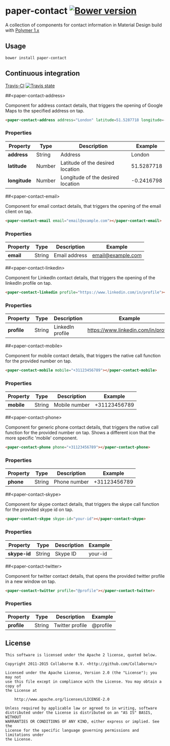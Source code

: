 # paper-contact  [![Bower version](https://badge.fury.io/bo/paper-contact.svg)](http://badge.fury.io/bo/paper-contact)

A collection of components for contact information in Material Design build with [Polymer 1.x](https://www.polymer-project.org)

## Usage

`bower install paper-contact`

## Continuous integration

[Travis-CI](https://travis-ci.org/Collaborne/paper-contact) [![Travis state](https://travis-ci.org/Collaborne/d3-progress-meter.svg?branch=master)](https://travis-ci.org/Collaborne/paper-contact)

##&lt;paper-contact-address&gt;

Component for address contact details, that triggers the opening of Google Maps to the specified address on tap.

```html
<paper-contact-address address="London" latitude=51.5287718 longitude=-0.2416798></paper-contact-address>
```

### Properties

Property         | Type   | Description                                                              | Example
---------------- | ------ | ------------------------------------------------------------------------ | -------
**address**      | String | Address 																 | London
**latitude**	 | Number | Latitude of the desired location										 | 51.5287718
**longitude**	 | Number | Longitude of the desired location										 | -0.2416798

##&lt;paper-contact-email&gt;

Component for email contact details, that triggers the opening of the email client on tap.

```html
<paper-contact-email email="email@example.com"></paper-contact-email>
```

### Properties

Property         | Type   | Description                                                              | Example
---------------- | ------ | ------------------------------------------------------------------------ | -------
**email**        | String | Email address 															 | email@example.com

##&lt;paper-contact-linkedin&gt;

Component for LinkedIn contact details, that triggers the opening of the linkedIn profile on tap.

```html
<paper-contact-linkedin profile="https://www.linkedin.com/in/profile"></paper-contact-linkedin>
```

### Properties

Property         | Type   | Description                                                              | Example
---------------- | ------ | ------------------------------------------------------------------------ | -------
**profile**      | String | LinkedIn profile														 | https://www.linkedin.com/in/profile

##&lt;paper-contact-mobile&gt;

Component for mobile contact details, that triggers the native call function for the provided number on tap.

```html
<paper-contact-mobile mobile="+31123456789"></paper-contact-mobile>
```

### Properties

Property         | Type   | Description                                                              | Example
---------------- | ------ | ------------------------------------------------------------------------ | -------
**mobile**       | String | Mobile number															 | +31123456789

##&lt;paper-contact-phone&gt;

Component for generic phone contact details, that triggers the native call function for the provided number on tap. Shows a different icon that the more specific 'mobile' component.

```html
<paper-contact-phone phone="+31123456789"></paper-contact-phone>
```

### Properties

Property         | Type   | Description                                                              | Example
---------------- | ------ | ------------------------------------------------------------------------ | -------
**phone**        | String | Phone number															 | +31123456789

##&lt;paper-contact-skype&gt;

Component for skype contact details, that triggers the skype call function for the provided skype id on tap. 

```html
<paper-contact-skype skype-id="your-id"></paper-contact-skype>
```

### Properties

Property         | Type   | Description                                                              | Example
---------------- | ------ | ------------------------------------------------------------------------ | -------
**skype-id**     | String | Skype ID															 	 | your-id

##&lt;paper-contact-twitter&gt;

Component for twitter contact details, that opens the provided twitter profile in a new window on tap. 

```html
<paper-contact-twitter profile="@profile"></paper-contact-twitter>
```

### Properties

Property         | Type   | Description                                                              | Example
---------------- | ------ | ------------------------------------------------------------------------ | -------
**profile**      | String | Twitter profile															 | @profile


## License

    This software is licensed under the Apache 2 license, quoted below.

    Copyright 2011-2015 Collaborne B.V. <http://github.com/Collaborne/>

    Licensed under the Apache License, Version 2.0 (the "License"); you may not
    use this file except in compliance with the License. You may obtain a copy of
    the License at

        http://www.apache.org/licenses/LICENSE-2.0

    Unless required by applicable law or agreed to in writing, software
    distributed under the License is distributed on an "AS IS" BASIS, WITHOUT
    WARRANTIES OR CONDITIONS OF ANY KIND, either express or implied. See the
    License for the specific language governing permissions and limitations under
    the License.
    
